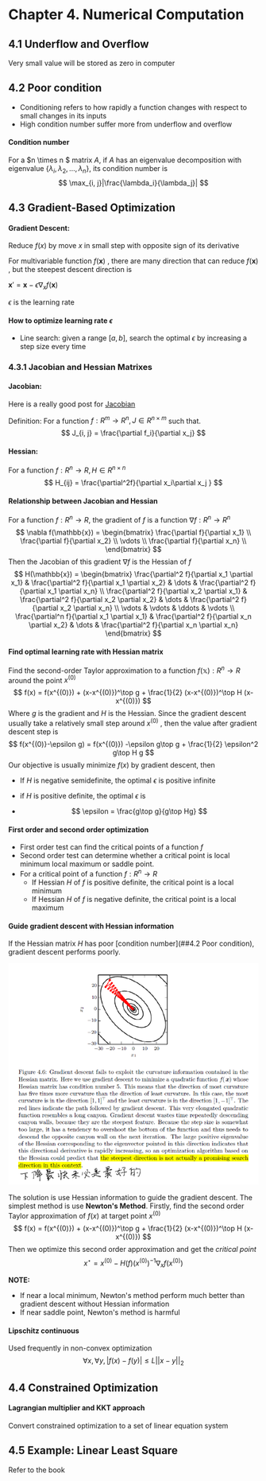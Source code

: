 # Chapter 4. Numerical Computation

## 4.1 Underflow and Overflow 

Very small value will be stored as zero in computer



## 4.2 Poor condition 

* Conditioning refers to how rapidly a function changes with respect to small changes in its inputs
* High condition number suffer more from underflow and overflow 



#### Condition number

For a $n \times n $ matrix $A$, if $A$ has an eigenvalue decomposition with eigenvalue $\{\lambda_i, \lambda_2, \dots, \lambda_n\}$, its condition number is 
$$
\max_{i, j}|\frac{\lambda_i}{\lambda_j}|
$$



## 4.3 Gradient-Based Optimization 

#### Gradient Descent:

Reduce $f(x)$ by move $x$ in small step with opposite sign of its derivative 

For multivariable function $f(\mathbf{x})$ , there are many direction that can reduce $f(\mathbf{x})$ , but the steepest descent direction is  

$\mathbf{x}' = \mathbf{x} - \epsilon \nabla_x f(\mathbf{x})$

$\epsilon$ is the learning rate 



#### How to optimize learning rate $\epsilon$ 

* Line search: given a range $[a, b]$, search the optimal $\epsilon$ by increasing a step size every time



### 4.3.1 Jacobian and Hessian Matrixes 

#### Jacobian:

Here is a really good post for [Jacobian](https://zhuanlan.zhihu.com/p/37306749)

Definition: For a function $f : R^m\to R^n, J\in R^{n\times m}$ such that. 
$$
J_{i, j} = \frac{\partial f_i}{\partial x_j}
$$



#### Hessian:

For a function $f: R^n \to R,  H\in R^{n\times n}$
$$
H_{ij} = \frac{\partial^2f}{\partial x_i\partial x_j }
$$

#### Relationship between Jacobian and Hessian

For a function $f: R^n \to R$, the gradient of $f$ is a function $\nabla f: R^n \to R^n$
$$
\nabla f(\mathbb{x}) = \begin{bmatrix}
	\frac{\partial f}{\partial x_1} \\
	\frac{\partial f}{\partial x_2} \\
	\vdots \\
	\frac{\partial f}{\partial x_n} \\
\end{bmatrix}
$$
Then the Jacobian of this gradient $\nabla f$ is the Hessian of $f$
$$
H(\mathbb{x}) = \begin{bmatrix}
\frac{\partial^2 f}{\partial x_1 \partial x_1} & \frac{\partial^2 f}{\partial x_1 \partial x_2} & \dots & \frac{\partial^2 f}{\partial x_1 \partial x_n}  \\
\frac{\partial^2 f}{\partial x_2 \partial x_1} & \frac{\partial^2 f}{\partial x_2 \partial x_2} & \dots & \frac{\partial^2 f}{\partial x_2 \partial x_n}  \\
\vdots & \vdots & \ddots & \vdots \\
\frac{\partial^n f}{\partial x_1 \partial x_1} & \frac{\partial^2 f}{\partial x_n \partial x_2} & \dots & \frac{\partial^2 f}{\partial x_n \partial x_n} 
\end{bmatrix}
$$

#### Find optimal learning rate with Hessian matrix

Find the second-order Taylor approximation to a function $f(\mathbb{x}): R^n \to R$ around the point $x^{(0)}$ 
$$
f(x) = f(x^{(0)}) + (x-x^{(0)})^\top g  + \frac{1}{2} (x-x^{(0)})^\top H (x-x^{(0)})
$$
Where $g$ is the gradient and $H$ is the Hessian.  Since the gradient descent usually take a relatively small step around $x^{(0)}$ , then the value after gradient descent step is
$$
f(x^{(0)}-\epsilon g) = f(x^{(0)})  -\epsilon g\top g  + \frac{1}{2} \epsilon^2 g\top H g
$$
Our objective is usually minimize $f(x)$ by gradient descent, then

* If $H$ is negative semidefinite, the optimal $\epsilon$ is positive infinite 

* if $H$ is positive definite, the optimal $\epsilon$ is  

* $$
  \epsilon = \frac{g\top g}{g\top Hg}
  $$





#### First order and second order optimization

* First order test can find the critical points of a function $f$ 
* Second order test can determine whether a critical point is local minimum local maximum or saddle point.
* For a critical point of a function $f: R^n \to R$ 
  * If Hessian $H$ of $f$ is positive definite, the critical point is a local minimum
  * If Hessian $H$ of $f$ is negative definite, the critical point is a local maximum 


#### Guide gradient descent with Hessian information

If the Hessian matrix $H$ has poor [condition number](##4.2 Poor condition), gradient descent performs poorly.

![Poor condition number example](images/4_1.png)

The solution is use Hessian information to guide the gradient descent. The simplest method is use **Newton's Method**. Firstly, find the second order Taylor approximation of $f(x)$ at target point $x^{(0)}$ 
$$
f(x) = f(x^{(0)}) + (x-x^{(0)})^\top g  + \frac{1}{2} (x-x^{(0)})^\top H (x-x^{(0)})
$$
Then we optimize this second order approximation and get the *critical point* 
$$
x^\star  = x^{(0)} - H(f)(x^{(0)}) ^{-1} \nabla_xf(x^{(0)})
$$

**NOTE:**

* If near a local minimum, Newton's method perform much better than gradient descent without Hessian information 
* If near saddle point, Newton's method is harmful 



#### Lipschitz continuous 

Used frequently in non-convex optimization 
$$
\forall x, \forall y, |f(x) - f(y)| \leq \mathit{L}||x-y||_2
$$


## 4.4 Constrained Optimization

#### Lagrangian multiplier and KKT approach

Convert constrained optimization to a set of linear equation system





## 4.5 Example: Linear Least Square 

Refer to the book